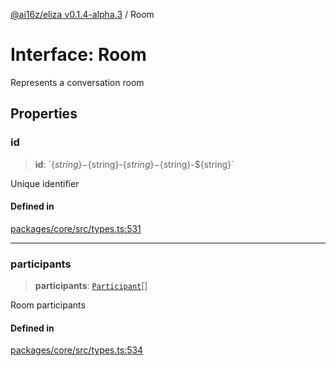 [@ai16z/eliza v0.1.4-alpha.3](../index.md) / Room

# Interface: Room

Represents a conversation room

## Properties

### id

> **id**: \`$\{string\}-$\{string\}-$\{string\}-$\{string\}-$\{string\}\`

Unique identifier

#### Defined in

[packages/core/src/types.ts:531](https://github.com/james-global-liquidity/eliza/blob/main/packages/core/src/types.ts#L531)

***

### participants

> **participants**: [`Participant`](Participant.md)[]

Room participants

#### Defined in

[packages/core/src/types.ts:534](https://github.com/james-global-liquidity/eliza/blob/main/packages/core/src/types.ts#L534)
